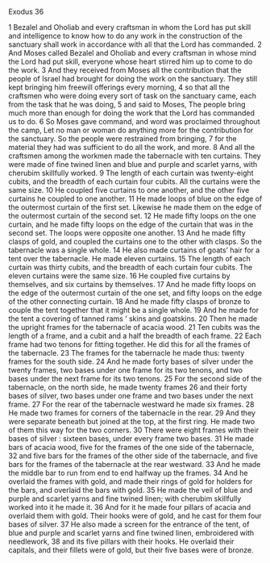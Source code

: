 Exodus 36

1	Bezalel and Oholiab and every craftsman in whom the Lord has put skill and intelligence to know how to do any work in the construction of the sanctuary shall work in accordance with all that the Lord has commanded.
2	And Moses called Bezalel and Oholiab and every craftsman in whose mind the Lord had put skill, everyone whose heart stirred him up to come to do the work.
3	And they received from Moses all the contribution that the people of Israel had brought for doing the work on the sanctuary. They still kept bringing him freewill offerings every morning,
4	so that all the craftsmen who were doing every sort of task on the sanctuary came, each from the task that he was doing,
5	and said to Moses, The people bring much more than enough for doing the work that the Lord has commanded us to do.
6	So Moses gave command, and word was proclaimed throughout the camp, Let no man or woman do anything more for the contribution for the sanctuary. So the people were restrained from bringing,
7	for the material they had was sufficient to do all the work, and more.
8	And all the craftsmen among the workmen made the tabernacle with ten curtains. They were made of fine twined linen and blue and purple and scarlet yarns, with cherubim skillfully worked.
9	The length of each curtain was twenty-eight cubits, and the breadth of each curtain four cubits. All the curtains were the same size.
10	He coupled five curtains to one another, and the other five curtains he coupled to one another.
11	He made loops of blue on the edge of the outermost curtain of the first set. Likewise he made them on the edge of the outermost curtain of the second set.
12	He made fifty loops on the one curtain, and he made fifty loops on the edge of the curtain that was in the second set. The loops were opposite one another.
13	And he made fifty clasps of gold, and coupled the curtains one to the other with clasps. So the tabernacle was a single whole.
14	He also made curtains of goats’ hair for a tent over the tabernacle. He made eleven curtains.
15	The length of each curtain was thirty cubits, and the breadth of each curtain four cubits. The eleven curtains were the same size.
16	He coupled five curtains by themselves, and six curtains by themselves.
17	And he made fifty loops on the edge of the outermost curtain of the one set, and fifty loops on the edge of the other connecting curtain.
18	And he made fifty clasps of bronze to couple the tent together that it might be a single whole.
19	And he made for the tent a covering of tanned rams ’ skins and goatskins.
20	Then he made the upright frames for the tabernacle of acacia wood.
21	Ten cubits was the length of a frame, and a cubit and a half the breadth of each frame.
22	Each frame had two tenons for fitting together. He did this for all the frames of the tabernacle.
23	The frames for the tabernacle he made thus: twenty frames for the south side.
24	And he made forty bases of silver under the twenty frames, two bases under one frame for its two tenons, and two bases under the next frame for its two tenons.
25	For the second side of the tabernacle, on the north side, he made twenty frames
26	and their forty bases of silver, two bases under one frame and two bases under the next frame.
27	For the rear of the tabernacle westward he made six frames.
28	He made two frames for corners of the tabernacle in the rear.
29	And they were separate beneath but joined at the top, at the first ring. He made two of them this way for the two corners.
30	There were eight frames with their bases of silver : sixteen bases, under every frame two bases.
31	He made bars of acacia wood, five for the frames of the one side of the tabernacle,
32	and five bars for the frames of the other side of the tabernacle, and five bars for the frames of the tabernacle at the rear westward.
33	And he made the middle bar to run from end to end halfway up the frames.
34	And he overlaid the frames with gold, and made their rings of gold for holders for the bars, and overlaid the bars with gold.
35	He made the veil of blue and purple and scarlet yarns and fine twined linen; with cherubim skillfully worked into it he made it.
36	And for it he made four pillars of acacia and overlaid them with gold. Their hooks were of gold, and he cast for them four bases of silver.
37	He also made a screen for the entrance of the tent, of blue and purple and scarlet yarns and fine twined linen, embroidered with needlework,
38	and its five pillars with their hooks. He overlaid their capitals, and their fillets were of gold, but their five bases were of bronze.

